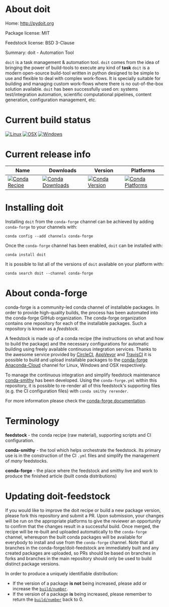 About doit
==========

Home: http://pydoit.org

Package license: MIT

Feedstock license: BSD 3-Clause

Summary: doit - Automation Tool

 `doit` is a task management & automation tool.
`doit` comes from the idea of bringing the power of build-tools to execute any kind of **task**
`doit` is a modern open-source build-tool written in python designed to be simple to use and flexible to deal with complex work-flows.
It is specially suitable for building and managing custom work-flows where there is no out-of-the-box solution available.
`doit` has been successfully used on: systems test/integration automation, scientific computational pipelines, content generation, configuration management, etc.

Current build status
====================

[![Linux](https://img.shields.io/circleci/project/github/conda-forge/doit-feedstock/master.svg?label=Linux)](https://circleci.com/gh/conda-forge/doit-feedstock)
[![OSX](https://img.shields.io/travis/conda-forge/doit-feedstock/master.svg?label=macOS)](https://travis-ci.org/conda-forge/doit-feedstock)
[![Windows](https://img.shields.io/appveyor/ci/conda-forge/doit-feedstock/master.svg?label=Windows)](https://ci.appveyor.com/project/conda-forge/doit-feedstock/branch/master)

Current release info
====================

| Name | Downloads | Version | Platforms |
| --- | --- | --- | --- |
| [![Conda Recipe](https://img.shields.io/badge/recipe-doit-green.svg)](https://anaconda.org/conda-forge/doit) | [![Conda Downloads](https://img.shields.io/conda/dn/conda-forge/doit.svg)](https://anaconda.org/conda-forge/doit) | [![Conda Version](https://img.shields.io/conda/vn/conda-forge/doit.svg)](https://anaconda.org/conda-forge/doit) | [![Conda Platforms](https://img.shields.io/conda/pn/conda-forge/doit.svg)](https://anaconda.org/conda-forge/doit) |

Installing doit
===============

Installing `doit` from the `conda-forge` channel can be achieved by adding `conda-forge` to your channels with:

```
conda config --add channels conda-forge
```

Once the `conda-forge` channel has been enabled, `doit` can be installed with:

```
conda install doit
```

It is possible to list all of the versions of `doit` available on your platform with:

```
conda search doit --channel conda-forge
```


About conda-forge
=================

conda-forge is a community-led conda channel of installable packages.
In order to provide high-quality builds, the process has been automated into the
conda-forge GitHub organization. The conda-forge organization contains one repository
for each of the installable packages. Such a repository is known as a *feedstock*.

A feedstock is made up of a conda recipe (the instructions on what and how to build
the package) and the necessary configurations for automatic building using freely
available continuous integration services. Thanks to the awesome service provided by
[CircleCI](https://circleci.com/), [AppVeyor](https://www.appveyor.com/)
and [TravisCI](https://travis-ci.org/) it is possible to build and upload installable
packages to the [conda-forge](https://anaconda.org/conda-forge)
[Anaconda-Cloud](https://anaconda.org/) channel for Linux, Windows and OSX respectively.

To manage the continuous integration and simplify feedstock maintenance
[conda-smithy](https://github.com/conda-forge/conda-smithy) has been developed.
Using the ``conda-forge.yml`` within this repository, it is possible to re-render all of
this feedstock's supporting files (e.g. the CI configuration files) with ``conda smithy rerender``.

For more information please check the [conda-forge documentation](https://conda-forge.org/docs/).

Terminology
===========

**feedstock** - the conda recipe (raw material), supporting scripts and CI configuration.

**conda-smithy** - the tool which helps orchestrate the feedstock.
                   Its primary use is in the construction of the CI ``.yml`` files
                   and simplify the management of *many* feedstocks.

**conda-forge** - the place where the feedstock and smithy live and work to
                  produce the finished article (built conda distributions)


Updating doit-feedstock
=======================

If you would like to improve the doit recipe or build a new
package version, please fork this repository and submit a PR. Upon submission,
your changes will be run on the appropriate platforms to give the reviewer an
opportunity to confirm that the changes result in a successful build. Once
merged, the recipe will be re-built and uploaded automatically to the
`conda-forge` channel, whereupon the built conda packages will be available for
everybody to install and use from the `conda-forge` channel.
Note that all branches in the conda-forge/doit-feedstock are
immediately built and any created packages are uploaded, so PRs should be based
on branches in forks and branches in the main repository should only be used to
build distinct package versions.

In order to produce a uniquely identifiable distribution:
 * If the version of a package **is not** being increased, please add or increase
   the [``build/number``](https://conda.io/docs/user-guide/tasks/build-packages/define-metadata.html#build-number-and-string).
 * If the version of a package **is** being increased, please remember to return
   the [``build/number``](https://conda.io/docs/user-guide/tasks/build-packages/define-metadata.html#build-number-and-string)
   back to 0.
